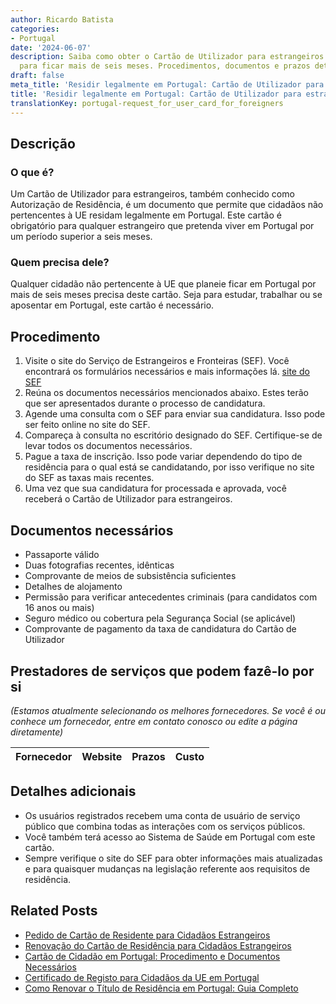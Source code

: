 ```yaml
---
author: Ricardo Batista
categories:
- Portugal
date: '2024-06-07'
description: Saiba como obter o Cartão de Utilizador para estrangeiros em Portugal
  para ficar mais de seis meses. Procedimentos, documentos e prazos detalhados.
draft: false
meta_title: 'Residir legalmente em Portugal: Cartão de Utilizador para estrangeiros'
title: 'Residir legalmente em Portugal: Cartão de Utilizador para estrangeiros'
translationKey: portugal-request_for_user_card_for_foreigners
---
```



## Descrição
### O que é?
Um Cartão de Utilizador para estrangeiros, também conhecido como Autorização de Residência, é um documento que permite que cidadãos não pertencentes à UE residam legalmente em Portugal. Este cartão é obrigatório para qualquer estrangeiro que pretenda viver em Portugal por um período superior a seis meses.

### Quem precisa dele?
Qualquer cidadão não pertencente à UE que planeie ficar em Portugal por mais de seis meses precisa deste cartão. Seja para estudar, trabalhar ou se aposentar em Portugal, este cartão é necessário.

## Procedimento

1. Visite o site do Serviço de Estrangeiros e Fronteiras (SEF). Você encontrará os formulários necessários e mais informações lá. [site do SEF](https://www.sef.pt)
2. Reúna os documentos necessários mencionados abaixo. Estes terão que ser apresentados durante o processo de candidatura.
3. Agende uma consulta com o SEF para enviar sua candidatura. Isso pode ser feito online no site do SEF.
4. Compareça à consulta no escritório designado do SEF. Certifique-se de levar todos os documentos necessários.
5. Pague a taxa de inscrição. Isso pode variar dependendo do tipo de residência para o qual está se candidatando, por isso verifique no site do SEF as taxas mais recentes.
6. Uma vez que sua candidatura for processada e aprovada, você receberá o Cartão de Utilizador para estrangeiros.

## Documentos necessários

- Passaporte válido
- Duas fotografias recentes, idênticas
- Comprovante de meios de subsistência suficientes
- Detalhes de alojamento
- Permissão para verificar antecedentes criminais (para candidatos com 16 anos ou mais)
- Seguro médico ou cobertura pela Segurança Social (se aplicável)
- Comprovante de pagamento da taxa de candidatura do Cartão de Utilizador

## Prestadores de serviços que podem fazê-lo por si
_(Estamos atualmente selecionando os melhores fornecedores. Se você é ou conhece um fornecedor, entre em contato conosco ou edite a página diretamente)_

| Fornecedor      |     Website     |     Prazos       |       Custo      |
| :-------------: | :-------------: |  :-------------: | :-------------: |

## Detalhes adicionais
- Os usuários registrados recebem uma conta de usuário de serviço público que combina todas as interações com os serviços públicos.
- Você também terá acesso ao Sistema de Saúde em Portugal com este cartão.
- Sempre verifique o site do SEF para obter informações mais atualizadas e para quaisquer mudanças na legislação referente aos requisitos de residência.


## Related Posts

- [Pedido de Cartão de Residente para Cidadãos Estrangeiros](https://tramitit.com/pt/guides/portugal/pedido_de_cartao_de_residente_para_cidadaos_estrangeiros/)
- [Renovação do Cartão de Residência para Cidadãos Estrangeiros](https://tramitit.com/pt/guides/portugal/renovacao_de_cartao_de_residente_para_cidadaos_estrangeiros/)
- [Cartão de Cidadão em Portugal: Procedimento e Documentos Necessários](https://tramitit.com/pt/guides/portugal/pedido_de_cartao_de_cidadao/)
- [Certificado de Registo para Cidadãos da UE em Portugal](https://tramitit.com/pt/guides/portugal/pedido_de_certificado_de_registo_de_cidadao_da_uniao_europeia/)
- [Como Renovar o Título de Residência em Portugal: Guia Completo](https://tramitit.com/pt/guides/portugal/pedido_de_renovacao_do_titulo_de_residencia/)